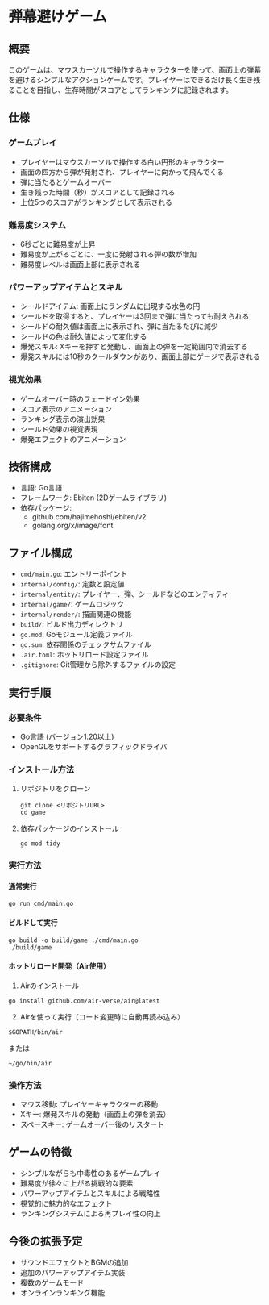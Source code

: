 # 弾幕避けゲーム

## 概要
このゲームは、マウスカーソルで操作するキャラクターを使って、画面上の弾幕を避けるシンプルなアクションゲームです。プレイヤーはできるだけ長く生き残ることを目指し、生存時間がスコアとしてランキングに記録されます。

## 仕様

### ゲームプレイ
- プレイヤーはマウスカーソルで操作する白い円形のキャラクター
- 画面の四方から弾が発射され、プレイヤーに向かって飛んでくる
- 弾に当たるとゲームオーバー
- 生き残った時間（秒）がスコアとして記録される
- 上位5つのスコアがランキングとして表示される

### 難易度システム
- 6秒ごとに難易度が上昇
- 難易度が上がるごとに、一度に発射される弾の数が増加
- 難易度レベルは画面上部に表示される

### パワーアップアイテムとスキル
- シールドアイテム: 画面上にランダムに出現する水色の円
- シールドを取得すると、プレイヤーは3回まで弾に当たっても耐えられる
- シールドの耐久値は画面上に表示され、弾に当たるたびに減少
- シールドの色は耐久値によって変化する
- 爆発スキル: Xキーを押すと発動し、画面上の弾を一定範囲内で消去する
- 爆発スキルには10秒のクールダウンがあり、画面上部にゲージで表示される

### 視覚効果
- ゲームオーバー時のフェードイン効果
- スコア表示のアニメーション
- ランキング表示の演出効果
- シールド効果の視覚表現
- 爆発エフェクトのアニメーション

## 技術構成
- 言語: Go言語
- フレームワーク: Ebiten (2Dゲームライブラリ)
- 依存パッケージ:
  - github.com/hajimehoshi/ebiten/v2
  - golang.org/x/image/font

## ファイル構成
- `cmd/main.go`: エントリーポイント
- `internal/config/`: 定数と設定値
- `internal/entity/`: プレイヤー、弾、シールドなどのエンティティ
- `internal/game/`: ゲームロジック
- `internal/render/`: 描画関連の機能
- `build/`: ビルド出力ディレクトリ
- `go.mod`: Goモジュール定義ファイル
- `go.sum`: 依存関係のチェックサムファイル
- `.air.toml`: ホットリロード設定ファイル
- `.gitignore`: Git管理から除外するファイルの設定

## 実行手順

### 必要条件
- Go言語 (バージョン1.20以上)
- OpenGLをサポートするグラフィックドライバ

### インストール方法
1. リポジトリをクローン
   ```
   git clone <リポジトリURL>
   cd game
   ```

2. 依存パッケージのインストール
   ```
   go mod tidy
   ```

### 実行方法
#### 通常実行
```
go run cmd/main.go
```

#### ビルドして実行
```
go build -o build/game ./cmd/main.go
./build/game
```

#### ホットリロード開発（Air使用）
1. Airのインストール
```
go install github.com/air-verse/air@latest
```

2. Airを使って実行（コード変更時に自動再読み込み）
```
$GOPATH/bin/air
```
または
```
~/go/bin/air
```

### 操作方法
- マウス移動: プレイヤーキャラクターの移動
- Xキー: 爆発スキルの発動（画面上の弾を消去）
- スペースキー: ゲームオーバー後のリスタート

## ゲームの特徴
- シンプルながらも中毒性のあるゲームプレイ
- 難易度が徐々に上がる挑戦的な要素
- パワーアップアイテムとスキルによる戦略性
- 視覚的に魅力的なエフェクト
- ランキングシステムによる再プレイ性の向上

## 今後の拡張予定
- サウンドエフェクトとBGMの追加
- 追加のパワーアップアイテム実装
- 複数のゲームモード
- オンラインランキング機能
